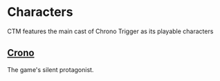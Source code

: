 Characters
==========

CTM features the main cast of Chrono Trigger as its playable characters

[Crono](mugen/chars/Crono/Readme.md)
-----

The game's silent protagonist.
